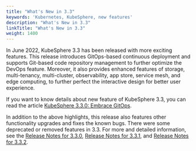 ```yaml
---
title: "What's New in 3.3"
keywords: 'Kubernetes, KubeSphere, new features'
description: "What's New in 3.3"
linkTitle: "What's New in 3.3"
weight: 1400
---
```


In June 2022, KubeSphere 3.3 has been released with more exciting features. This release introduces GitOps-based continuous deployment and supports Git-based code repository management to further optimize the DevOps feature. Moreover, it also provides enhanced features of storage, multi-tenancy, multi-cluster, observability, app store, service mesh, and edge computing, to further perfect the interactive design for better user experience.

If you want to know details about new feature of KubeSphere 3.3, you can read the article [KubeSphere 3.3.0: Embrace GitOps](../../../en/news/kubesphere-3.3.0-ga-announcement/).

In addition to the above highlights, this release also features other functionality upgrades and fixes the known bugs. There were some deprecated or removed features in 3.3. For more and detailed information, see the [Release Notes for 3.3.0](../../../v3.3/release/release-v330/), [Release Notes for 3.3.1](../../../v3.3/release/release-v331/), and [Release Notes for 3.3.2](../../../v3.3/release/release-v332/).